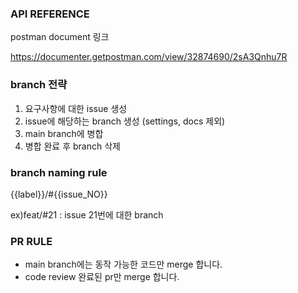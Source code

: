 ### API REFERENCE
postman document 링크<br>

https://documenter.getpostman.com/view/32874690/2sA3Qnhu7R

### branch 전략
1. 요구사항에 대한 issue 생성
2. issue에 해당하는 branch 생성 (settings, docs 제외)
3. main branch에 병합
4. 병합 완료 후 branch 삭제

### branch naming rule

{{label}}/#{{issue_NO}}

ex)feat/#21 : issue 21번에 대한 branch

### PR RULE

* main branch에는 동작 가능한 코드만 merge 합니다.
* code review 완료된 pr만 merge 합니다.
